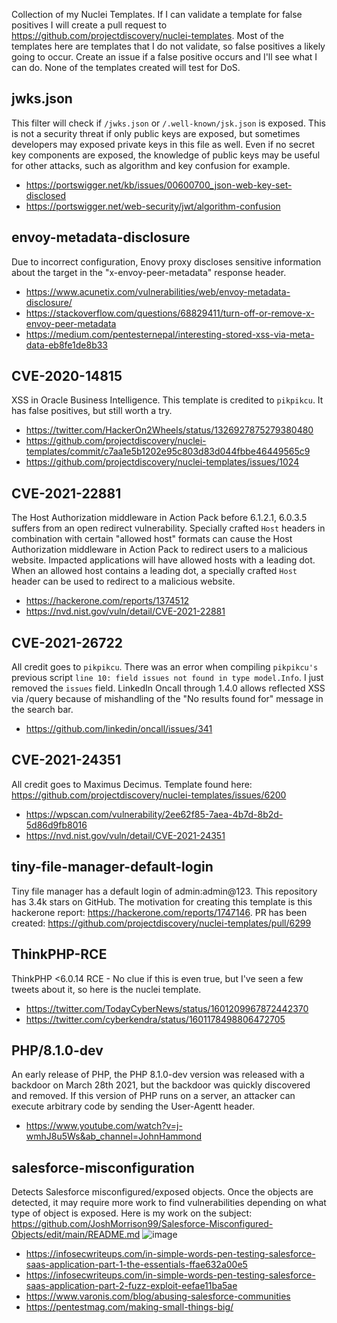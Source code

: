 Collection of my Nuclei Templates. If I can validate a template for false positives I will create a pull request to https://github.com/projectdiscovery/nuclei-templates. Most of the templates here are templates that I do not validate, so false positives a likely going to occur. Create an issue if a false positive occurs and I'll see what I can do. None of the templates created will test for DoS.

## jwks.json
This filter will check if `/jwks.json` or `/.well-known/jsk.json` is exposed. This is not a security threat if only public keys are exposed, but sometimes developers may exposed private keys in this file as well. Even if no secret key components are exposed, the knowledge of public keys may be useful for other attacks, such as algorithm and key confusion for example. 
- https://portswigger.net/kb/issues/00600700_json-web-key-set-disclosed
- https://portswigger.net/web-security/jwt/algorithm-confusion


## envoy-metadata-disclosure
Due to incorrect configuration, Enovy proxy discloses sensitive information about the target in the "x-envoy-peer-metadata" response header.
- https://www.acunetix.com/vulnerabilities/web/envoy-metadata-disclosure/
- https://stackoverflow.com/questions/68829411/turn-off-or-remove-x-envoy-peer-metadata
- https://medium.com/pentesternepal/interesting-stored-xss-via-meta-data-eb8fe1de8b33

## CVE-2020-14815
XSS in Oracle Business Intelligence. This template is credited to `pikpikcu`. It has false positives, but still worth a try.
- https://twitter.com/HackerOn2Wheels/status/1326927875279380480
- https://github.com/projectdiscovery/nuclei-templates/commit/c7aa1e5b1202e95c803d83d044fbbe46449565c9
- https://github.com/projectdiscovery/nuclei-templates/issues/1024

## CVE-2021-22881
The Host Authorization middleware in Action Pack before 6.1.2.1, 6.0.3.5 suffers from an open redirect vulnerability. Specially crafted `Host` headers in combination with certain "allowed host" formats can cause the Host Authorization middleware in Action Pack to redirect users to a malicious website. Impacted applications will have allowed hosts with a leading dot. When an allowed host contains a leading dot, a specially crafted `Host` header can be used to redirect to a malicious website.
- https://hackerone.com/reports/1374512
- https://nvd.nist.gov/vuln/detail/CVE-2021-22881

## CVE-2021-26722
All credit goes to `pikpikcu`. There was an error when compiling `pikpikcu's` previous script `line 10: field issues not found in type model.Info`. I just removed the `issues` field. LinkedIn Oncall through 1.4.0 allows reflected XSS via /query because of mishandling of the "No results found for" message in the search bar.
- https://github.com/linkedin/oncall/issues/341

## CVE-2021-24351
All credit goes to Maximus Decimus. Template found here: https://github.com/projectdiscovery/nuclei-templates/issues/6200
  - https://wpscan.com/vulnerability/2ee62f85-7aea-4b7d-8b2d-5d86d9fb8016
  - https://nvd.nist.gov/vuln/detail/CVE-2021-24351
  
## tiny-file-manager-default-login
Tiny file manager has a default login of admin:admin@123. This repository has 3.4k stars on GitHub. The motivation for creating this template is this hackerone report: https://hackerone.com/reports/1747146. PR has been created: https://github.com/projectdiscovery/nuclei-templates/pull/6299

## ThinkPHP-RCE
ThinkPHP <6.0.14 RCE - No clue if this is even true, but I've seen a few tweets about it, so here is the nuclei template. 
- https://twitter.com/TodayCyberNews/status/1601209967872442370
- https://twitter.com/cyberkendra/status/1601178498806472705

## PHP/8.1.0-dev
An early release of PHP, the PHP 8.1.0-dev version was released with a backdoor on March 28th 2021, but the backdoor was quickly discovered and removed. If this version of PHP runs on a server, an attacker can execute arbitrary code by sending the User-Agentt header.
- https://www.youtube.com/watch?v=j-wmhJ8u5Ws&ab_channel=JohnHammond

## salesforce-misconfiguration
Detects Salesforce misconfigured/exposed objects. Once the objects are detected, it may require more work to find vulnerabilities depending on what type of object is exposed. Here is my work on the subject: https://github.com/JoshMorrison99/Salesforce-Misconfigured-Objects/edit/main/README.md
![image](https://user-images.githubusercontent.com/25315255/206927759-d6d0c385-f80a-47e2-9616-7fba6fad7d5b.png)
- https://infosecwriteups.com/in-simple-words-pen-testing-salesforce-saas-application-part-1-the-essentials-ffae632a00e5
- https://infosecwriteups.com/in-simple-words-pen-testing-salesforce-saas-application-part-2-fuzz-exploit-eefae11ba5ae
- https://www.varonis.com/blog/abusing-salesforce-communities
- https://pentestmag.com/making-small-things-big/
